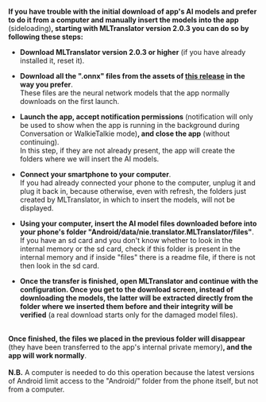 **If you have trouble with the initial download of app's AI models and prefer to do it from a computer and manually insert the models into the app** (sideloading)**, starting with MLTranslator version 2.0.3 you can do so by following these steps:**

- **Download MLTranslator version 2.0.3 or higher** (if you have already installed it, reset it).
  
- **Download all the ".onnx" files from the assets of [this release](https://github.com/queenieeq/MLTranslator/releases/tag/2.0.0) in the way you prefer**.<br />
  These files are the neural network models that the app normally downloads on the first launch.

- **Launch the app, accept notification permissions** (notification will only be used to show when the app is running in the background during Conversation or WalkieTalkie mode)**, and close the app** (without continuing).<br />
  In this step, if they are not already present, the app will create the folders where we will insert the AI ​​models.
  
- **Connect your smartphone to your computer**.<br />
  If you had already connected your phone to the computer, unplug it and plug it back in, because otherwise, even with refresh, the folders just created by MLTranslator, in which to insert the models, will not be displayed.

- **Using your computer, insert the AI model files downloaded before into your phone's folder "Android/data/nie.translator.MLTranslator/files"**. <br />
  If you have an sd card and you don't know whether to look in the internal memory or the sd card, check if this folder is present in the internal memory and if inside "files" there is a readme file, if there is not then look in the sd card.

- **Once the transfer is finished, open MLTranslator and continue with the configuration. Once you get to the download screen, instead of downloading the models, the latter will be extracted directly from the folder where we inserted them before and their integrity will be verified** (a real download starts only for the damaged model files).<br /><br />

**Once finished, the files we placed in the previous folder will disappear** (they have been transferred to the app's internal private memory)**, and the app will work normally**.
<br /><br />
**N.B.** A computer is needed to do this operation because the latest versions of Android limit access to the "Android/" folder from the phone itself, but not from a computer.

